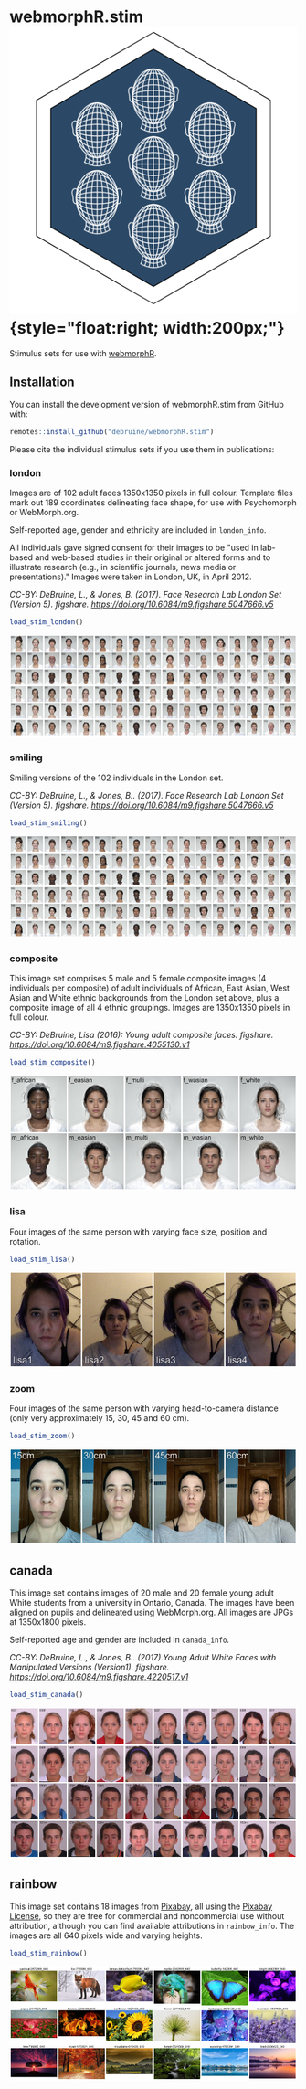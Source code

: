 # webmorphR.stim ![](man/figures/logo.png){style="float:right; width:200px;"}

<!-- badges: start -->
<!-- badges: end -->

Stimulus sets for use with [webmorphR](https://debruine.github.io/webmorphR).

## Installation

You can install the development version of webmorphR.stim from GitHub with:

``` r
remotes::install_github("debruine/webmorphR.stim")
```

Please cite the individual stimulus sets if you use them in publications:

### london

Images are of 102 adult faces 1350x1350 pixels in full colour. Template files mark out 189 coordinates delineating face shape, for use with Psychomorph or WebMorph.org.

Self-reported age, gender and ethnicity are included in `london_info`.

All individuals gave signed consent for their images to be "used in lab-based and web-based studies in their original or altered forms and to illustrate research (e.g., in scientific journals, news media or presentations)." Images were taken in London, UK, in April 2012.
    
<cite>CC-BY: DeBruine, L., & Jones, B. (2017). Face Research Lab London Set (Version 5). figshare. <https://doi.org/10.6084/m9.figshare.5047666.v5></cite>

``` r
load_stim_london()
```

![](man/figures/london.jpg)

### smiling

Smiling versions of the 102 individuals in the London set.
    
<cite>CC-BY: DeBruine, L., & Jones, B.. (2017). Face Research Lab London Set (Version 5). figshare. <https://doi.org/10.6084/m9.figshare.5047666.v5></cite>

``` r
load_stim_smiling()
```

![](man/figures/smiling.jpg)


### composite

This image set comprises 5 male and 5 female composite images (4 individuals per composite) of adult individuals of African, East Asian, West Asian and White ethnic backgrounds from the London set above, plus a composite image of all 4 ethnic groupings. Images are 1350x1350 pixels in full colour. 

<cite>CC-BY: DeBruine, Lisa (2016): Young adult composite faces. figshare. <https://doi.org/10.6084/m9.figshare.4055130.v1></cite>

``` r
load_stim_composite()
```

![](man/figures/composite.jpg)

### lisa

Four images of the same person with varying face size, position and rotation.

``` r
load_stim_lisa()
```

![](man/figures/lisa.jpg)

### zoom

Four images of the same person with varying head-to-camera distance (only very approximately 15, 30, 45 and 60 cm).

``` r
load_stim_zoom()
```

![](man/figures/zoom.jpg)

## canada

This image set contains images of 20 male and 20 female young adult White students from a university in Ontario, Canada. The images have been aligned on pupils and delineated using WebMorph.org. All images are JPGs at 1350x1800 pixels.

Self-reported age and gender are included in `canada_info`.

<cite>CC-BY: DeBruine, L., & Jones, B.. (2017).Young Adult White Faces with Manipulated Versions (Version1). figshare. <https://doi.org/10.6084/m9.figshare.4220517.v1></cite>

``` r
load_stim_canada()
```

![](man/figures/canada.jpg)

## rainbow

This image set contains 18 images from [Pixabay](https://pixabay.com), all using the [Pixabay License](https://pixabay.com/service/license/), so they are free for commercial and noncommercial use without attribution, although you can find available attributions in `rainbow_info`. The images are all 640 pixels wide and varying heights.

``` r
load_stim_rainbow()
```

![](man/figures/rainbow.jpg)

